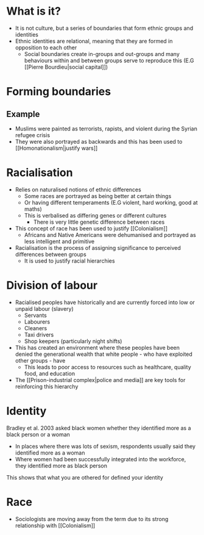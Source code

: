 # What is it?
- It is not culture, but a series of boundaries that form ethnic groups and identities
- Ethnic identities are relational, meaning that they are formed in opposition to each other
	- Social boundaries create in-groups and out-groups and many behaviours within and between groups serve to reproduce this (E.G [[Pierre Bourdieu|social capital]])

# Forming boundaries
## Example
- Muslims were painted as terrorists, rapists, and violent during the Syrian refugee crisis
- They were also portrayed as backwards and this has been used to [[Homonationalism|justify wars]]

# Racialisation
- Relies on naturalised notions of ethnic differences
	- Some races are portrayed as being better at certain things
	- Or having different temperaments (E.G violent, hard working, good at maths)
	- This is verbalised as differing genes or different cultures
		- There is very little genetic difference between races
- This concept of race has been used to justify [[Colonialism]]
	- Africans and Native Americans were dehumanised and portrayed as less intelligent and primitive
- Racialisation is the process of assigning significance to perceived differences between groups
	- It is used to justify racial hierarchies

# Division of labour
- Racialised peoples have historically and are currently forced into low or unpaid labour (slavery)
	- Servants
	- Labourers
	- Cleaners
	- Taxi drivers
	- Shop keepers (particularly night shifts)
- This has created an environment where these peoples have been denied the generational wealth that white people - who have exploited other groups - have
	- This leads to poor access to resources such as healthcare, quality food, and education
- The [[Prison-industrial complex|police and media]] are key tools for reinforcing this hierarchy

# Identity
Bradley et al. 2003 asked black women whether they identified more as a black person or a woman
- In places where there was lots of sexism, respondents usually said they identified more as a woman
- Where women had been successfully integrated into the workforce, they identified more as black person

This shows that what you are othered for defined your identity

# Race
- Sociologists are moving away from the term due to its strong relationship with [[Colonialism]]